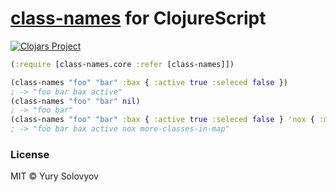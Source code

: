 [class-names](https://github.com/JedWatson/classnames) for ClojureScript
===

[![Clojars Project](https://img.shields.io/clojars/v/class-names.svg)](https://clojars.org/class-names)

```clojure
(:require [class-names.core :refer [class-names]])

(class-names "foo" "bar" :bax { :active true :seleced false })
; -> "foo bar bax active"
(class-names "foo" "bar" nil)
; -> "foo bar"
(class-names "foo" "bar" :bax { :active true :seleced false } 'nox { :more-classes-in-map true })
; -> "foo bar bax active nox more-classes-in-map"
```

### License

MIT © Yury Solovyov
